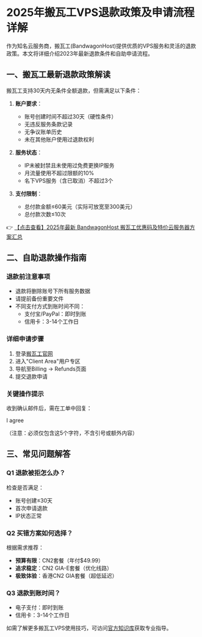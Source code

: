 # 2025年搬瓦工VPS退款政策及申请流程详解

作为知名云服务商，搬瓦工(BandwagonHost)提供优质的VPS服务和灵活的退款政策。本文将详细介绍2023年最新退款条件和自助申请流程。

## 一、搬瓦工最新退款政策解读

搬瓦工支持30天内无条件全额退款，但需满足以下条件：

1. **账户要求**：
   - 账号创建时间不超过30天（硬性条件）
   - 无违反服务条款记录
   - 无争议账单历史
   - 未在其他账户使用过退款权利

2. **服务状态**：
   - IP未被封禁且未使用过免费更换IP服务
   - 月流量使用不超过限额的10%
   - 名下VPS服务（含已取消）不超过3个

3. **支付限制**：
   - 总付款金额≤60美元（实际可放宽至300美元）
   - 总付款次数≤10次

👉 [【点击查看】2025年最新 BandwagonHost 搬瓦工优惠码及特价云服务器方案汇总](https://bit.ly/banwagon)

## 二、自助退款操作指南

### 退款前注意事项
- 退款将删除账号下所有服务数据
- 请提前备份重要文件
- 不同支付方式到账时间不同：
  - 支付宝/PayPal：即时到账
  - 信用卡：3-14个工作日

### 详细申请步骤
1. 登录[搬瓦工官网](https://bit.ly/banwagon)
2. 进入"Client Area"用户专区
3. 导航至Billing → Refunds页面
4. 提交退款申请

### 关键操作提示
收到确认邮件后，需在工单中回复：

I agree

（注意：必须仅包含这5个字符，不含引号或额外内容）

## 三、常见问题解答

### Q1 退款被拒怎么办？
检查是否满足：
- 账号创建≤30天
- 首次申请退款
- IP状态正常

### Q2 买错方案如何选择？
根据需求推荐：
- **预算有限**：CN2套餐（年付$49.99）
- **追求稳定**：CN2 GIA-E套餐（优化线路）
- **极致体验**：香港CN2 GIA套餐（超低延迟）

### Q3 退款到账时间？
- 电子支付：即时到账
- 信用卡：3-14个工作日

如需了解更多搬瓦工VPS使用技巧，可访问[官方知识库](https://bit.ly/banwagon)获取专业指导。